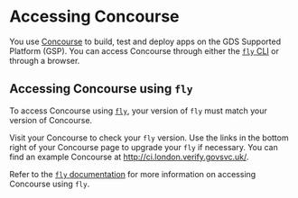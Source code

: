 # Accessing Concourse

You use [Concourse](https://concourse-ci.org) to build, test and deploy apps on the GDS Supported Platform (GSP). You can access Concourse through either the [`fly` CLI](https://concourse-ci.org/fly.html) or through a browser.

## Accessing Concourse using `fly`

To access Concourse using [`fly`](https://concourse-ci.org/fly.html), your version of `fly` must match your version of Concourse.

Visit your Concourse to check your `fly` version. Use the links in the bottom right of your Concourse page to upgrade your `fly` if necessary. You can find an example Concourse at http://ci.london.verify.govsvc.uk/.

Refer to the [`fly` documentation](https://concourse-ci.org/fly.html) for more information on accessing Concourse using `fly`.
